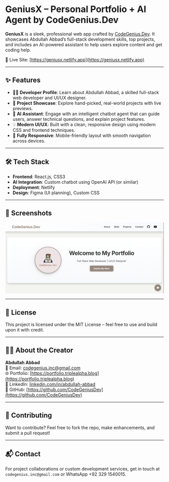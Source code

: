 # GeniusX – Personal Portfolio + AI Agent by CodeGenius.Dev

**GeniusX** is a sleek, professional web app crafted by [CodeGenius.Dev](https://github.com/CodeGeniusDev). It showcases Abdullah Abbad’s full-stack development skills, top projects, and includes an AI-powered assistant to help users explore content and get coding help.

🔗 Live Site: [https://geniusx.netlify.app](https://geniusx.netlify.app)

---

## ✨ Features

- 🧑‍💻 **Developer Profile**: Learn about Abdullah Abbad, a skilled full-stack web developer and UI/UX designer.
- 📁 **Project Showcase**: Explore hand-picked, real-world projects with live previews.
- 🧠 **AI Assistant**: Engage with an intelligent chatbot agent that can guide users, answer technical questions, and explain project features.
- 💡 **Modern UI/UX**: Built with a clean, responsive design using modern CSS and frontend techniques.
- 🔐 **Fully Responsive**: Mobile-friendly layout with smooth navigation across devices.

---

## 🛠 Tech Stack

- **Frontend**: React.js, CSS3
- **AI Integration**: Custom chatbot using OpenAI API (or similar)
- **Deployment**: Netlify
- **Design**: Figma (UI planning), Custom CSS

---

## 📸 Screenshots

![alt text](image.png)

---

## 📄 License

This project is licensed under the MIT License – feel free to use and build upon it with credit.

---

## 🙋‍♂️ About the Creator

**Abdullah Abbad**  
📧 Email: codegenius.inc@gmail.com  
🌐 Portfolio: [https://portfolio.triplealpha.blog](https://portfolio.triplealpha.blog)  
🔗 LinkedIn: [linkedin.com/in/abdullah-abbad](https://www.linkedin.com/in/abdullah-abbad)  
💼 GitHub: [https://github.com/CodeGeniusDev](https://github.com/CodeGeniusDev)

---

## 🤝 Contributing

Want to contribute? Feel free to fork the repo, make enhancements, and submit a pull request!

---

## 📬 Contact

For project collaborations or custom development services, get in touch at `codegenius.inc@gmail.com` or WhatsApp +92 329 1540015.

